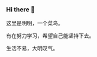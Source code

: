 ### Hi there 👋

这里是明明，一个菜鸟。

有在努力学习，希望自己能坚持下去。

生活不易，大明叹气。


<!--
**xiaomingdiyihao/xiaomingdiyihao** is a ✨ _special_ ✨ repository because its `README.md` (this file) appears on your GitHub profile.

Here are some ideas to get you started:

- 🔭 I’m currently working on ...
- 🌱 I’m currently learning ...
- 👯 I’m looking to collaborate on ...
- 🤔 I’m looking for help with ...
- 💬 Ask me about ...
- 📫 How to reach me: ...
- 😄 Pronouns: ...
- ⚡ Fun fact: ...
-->
